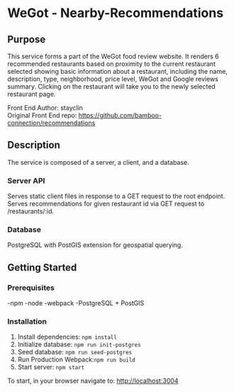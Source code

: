 # WeGot - Nearby-Recommendations
## Purpose
This service forms a part of the WeGot food review website. It renders 6 recommended restaurants based on proximity to the current restaurant selected showing basic information about a restaurant, including the name, description, type, neighborhood, price level, WeGot and Google reviews summary. Clicking on the restaurant will take you to the newly selected restaurant page.

Front End Author: stayclin  
Original Front End repo: https://github.com/bamboo-connection/recommendations

## Description
The service is composed of a server, a client, and a database.
### Server API
Serves static client files in response to a GET request to the root endpoint. Serves recommendations for given restaurant id via GET request to /restaurants/:id.
### Database
PostgreSQL with PostGIS extension for geospatial querying.

## Getting Started
### Prerequisites
-npm
-node
-webpack
-PostgreSQL + PostGIS

### Installation
1. Install dependencies: `npm install`
2. Initialize database: `npm run init-postgres`
3. Seed database: `npm run seed-postgres`
4. Run Production Webpack:`npm run build`
5. Start server: `npm start`

To start, in your browser navigate to: [http://localhost:3004](http://localhost:3004)